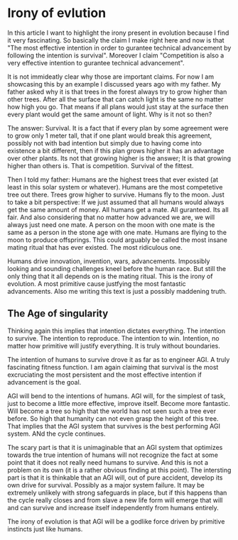 # Irony of evlution

In this article I want to highlight the irony present in evolution because I find it very fascinating. So basically the claim I make right here and now is that "The most effective intention in order to gurantee technical advancement by following the intention is survival".  Moreover I claim "Competition is also a very effective intention to gurantee technical advancement".

It is not immideatly clear why those are important claims. For now I am showcasing this by an example I discussed years ago with my father. My father asked why it is that trees in the forest always try to grow higher than other trees. After all the surface that can catch light is the same no matter how high you go. That means if all plans would just stay at the surface then every plant would get the same amount of light. Why is it not so then?

The answer: Survival. It is a fact that if every plan by some agreement were to grow only 1 meter tall, that if one plant would break this agreement, possibly not with bad intention but simply due to having come into existence a bit different, then if this plan grows higher it has an advantage over other plants. Its not that growing higher is the answer; It is that growing higher than others is. That is competition. Survival of the fittest.

Then I told my father: Humans are the highest trees that ever existed (at least in this solar system or whatever). Humans are the most competetive tree out there. Trees grow higher to survive. Humans fly to the moon.
Just to take a bit perspective: If we just assumed that all humans would always get the same amount of money. All humans get a mate. All guranteed. Its all fair. And also considering that no matter how advanced we are, we will always just need one mate. A person on the moon with one mate is the same as a person in the stone age with one mate. Humans are flying to the moon to produce offsprings. This could arguably be called the most insane mating ritual that has ever existed. The most ridiculous one.

Humans drive innovation, invention, wars, advancements. Impossibly looking and sounding challenges kneel before the human race. But still the only thing that it all depends on is the mating ritual. This is the irony of evolution. A most primitive cause justfying the most fantastic advancements. Also me writing this text is just a possibly maddening truth.

## The Age of singularity

Thinking again this implies that intention dictates everything. The intention to survive. The intention to reproduce. The intention to win. Intention, no matter how primitive will justify everything. It is truly without boundaries.

The intention of humans to survive drove it as far as to engineer AGI. A truly fascinating fitness function. I am again claiming that survival is the most excruciating the most persistent and the most effective intention if advancement is the goal.

AGI will bend to the intentions of humans. AGI will, for the simplest of task, just to become a little more effective, improve itself. Become more fantastic. Will become a tree so high that the world has not seen such a tree ever before. So high that humanity can not even grasp the height of this tree. That implies that the AGI system that survives is the best performing AGI system. ANd the cycle continues.

The scary part is that it is unimaginable that an AGI system that optimizes towards the true intention of humans will not recognize the fact at some point that it does not really need humans to survive. And this is not a problem on its own (it is a rather obvious finding at this point). The intersting part is that it is thinkable that an AGI will, out of pure accident, develop its own drive for survival. Possibly as a major system failure. It may be extremely unlikely with strong safeguards in place, but if this happens than the cycle really closes and from slave a new life form will emerge that will and can survive and increase itself independently from humans entirely.

The irony of evolution is that AGI will be a godlike force driven by primitive instincts just like humans.